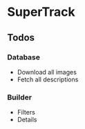 # SuperTrack

## Todos

### Database
- Download all images
- Fetch all descriptions

### Builder
- Filters
- Details
